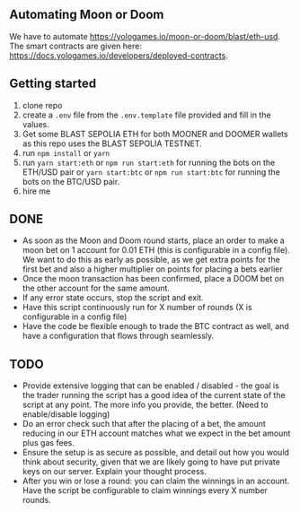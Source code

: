## Automating Moon or Doom

We have to automate https://yologames.io/moon-or-doom/blast/eth-usd. The smart contracts are given here: https://docs.yologames.io/developers/deployed-contracts. 

## Getting started
1. clone repo
2. create a `.env` file from the `.env.template` file provided and fill in the values. 
3. Get some BLAST SEPOLIA ETH for both MOONER and DOOMER wallets as this repo uses the BLAST SEPOLIA TESTNET.
4. run `npm install` or `yarn`
5. run `yarn start:eth` or `npm run start:eth` for running the bots on the ETH/USD pair or `yarn start:btc` or `npm run start:btc` for running the bots on the BTC/USD pair.
6. hire me

## DONE
-   As soon as the Moon and Doom round starts, place an order to make a moon bet on 1 account for 0.01 ETH (this is configurable in a config file). We want to do this as early as possible, as we get extra points for the first bet and also a higher multiplier on points for placing a bets earlier
-   Once the moon transaction has been confirmed, place a DOOM bet on the other account for the same amount.
-   If any error state occurs, stop the script and exit.
-   Have this script continuously run for X number of rounds (X is configurable in a config file)        
-   Have the code be flexible enough to trade the BTC contract as well, and have a configuration that flows through seamlessly.

## TODO
-   Provide extensive logging that can be enabled / disabled - the goal is the trader running the script has a good idea of the current state of the script at any point. The more info you provide, the better. (Need to enable/disable logging)
-   Do an error check such that after the placing of a bet, the amount reducing in our ETH account matches what we expect in the bet amount plus gas fees.
-   Ensure the setup is as secure as possible, and detail out how you would think about security, given that we are likely going to have put private keys on our server. Explain your thought process. 
-   After you win or lose a round: you can claim the winnings in an account. Have the script be configurable to claim winnings every X number rounds.